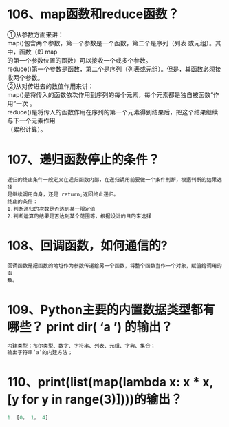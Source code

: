 # 106、map函数和reduce函数？
①从参数方面来讲：<br />
map()包含两个参数，第一个参数是一个函数，第二个是序列（列表 或元组）。其中，函数（即 map<br />
的第一个参数位置的函数）可以接收一个或多个参数。<br />
reduce()第一个参数是函数，第二个是序列（列表或元组）。但是，其函数必须接收两个参数。<br />
②从对传进去的数值作用来讲：<br />
map()是将传入的函数依次作用到序列的每个元素，每个元素都是独自被函数“作用”一次 。<br />
reduce()是将传人的函数作用在序列的第一个元素得到结果后，把这个结果继续与下一个元素作用<br />
（累积计算）。
# 107、递归函数停止的条件？
```
递归的终止条件一般定义在递归函数内部，在递归调用前要做一个条件判断，根据判断的结果选择
是继续调用自身，还是 return;返回终止递归。
终止的条件：
1.判断递归的次数是否达到某一限定值
2.判断运算的结果是否达到某个范围等，根据设计的目的来选择
```
# 108、回调函数，如何通信的?
```
回调函数是把函数的地址作为参数传递给另一个函数，将整个函数当作一个对象，赋值给调用的函
数。
```
# 109、Python主要的内置数据类型都有哪些？ print dir( ‘a ’) 的输出？
```python
内建类型：布尔类型、数字、字符串、列表、元组、字典、集合；
输出字符串‘a’的内建方法；
```
# 110、print(list(map(lambda x: x * x, [y for y in range(3)])))的输出？
```python
1. [0， 1， 4]
```